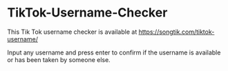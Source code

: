 # TikTok-Username-Checker
This Tik Tok username checker is available at https://songtik.com/tiktok-username/


Input any username and press enter to confirm if the username is available or has been taken by someone else.
